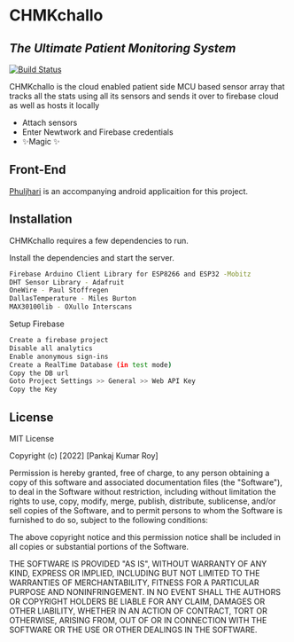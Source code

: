 # CHMKchallo
## _The Ultimate Patient Monitoring System_

[![Build Status](https://travis-ci.org/joemccann/dillinger.svg?branch=master)](https://travis-ci.org/joemccann/dillinger)

CHMKchallo is the cloud enabled patient side MCU based sensor array that tracks all the stats using all its sensors
and sends it over to firebase cloud as well as hosts it locally

- Attach sensors
- Enter Newtwork and Firebase credentials
- ✨Magic ✨

## Front-End

[Phuljhari](https://github.com/1719pankaj/Phuljhari) is an accompanying android applicaition for this project.

## Installation

CHMKchallo requires a few dependencies to run.

Install the dependencies and start the server.

```sh
Firebase Arduino Client Library for ESP8266 and ESP32 -Mobitz
DHT Sensor Library - Adafruit
OneWire - Paul Stoffregen
DallasTemperature - Miles Burton
MAX30100lib - OXullo Interscans
```

Setup Firebase

```sh
Create a firebase project
Disable all analytics
Enable anonymous sign-ins
Create a RealTime Database (in test mode)
Copy the DB url
Goto Project Settings >> General >> Web API Key
Copy the Key
```


## License

MIT License

Copyright (c) [2022] [Pankaj Kumar Roy]

Permission is hereby granted, free of charge, to any person obtaining a copy
of this software and associated documentation files (the "Software"), to deal
in the Software without restriction, including without limitation the rights
to use, copy, modify, merge, publish, distribute, sublicense, and/or sell
copies of the Software, and to permit persons to whom the Software is
furnished to do so, subject to the following conditions:

The above copyright notice and this permission notice shall be included in all
copies or substantial portions of the Software.

THE SOFTWARE IS PROVIDED "AS IS", WITHOUT WARRANTY OF ANY KIND, EXPRESS OR
IMPLIED, INCLUDING BUT NOT LIMITED TO THE WARRANTIES OF MERCHANTABILITY,
FITNESS FOR A PARTICULAR PURPOSE AND NONINFRINGEMENT. IN NO EVENT SHALL THE
AUTHORS OR COPYRIGHT HOLDERS BE LIABLE FOR ANY CLAIM, DAMAGES OR OTHER
LIABILITY, WHETHER IN AN ACTION OF CONTRACT, TORT OR OTHERWISE, ARISING FROM,
OUT OF OR IN CONNECTION WITH THE SOFTWARE OR THE USE OR OTHER DEALINGS IN THE
SOFTWARE.


